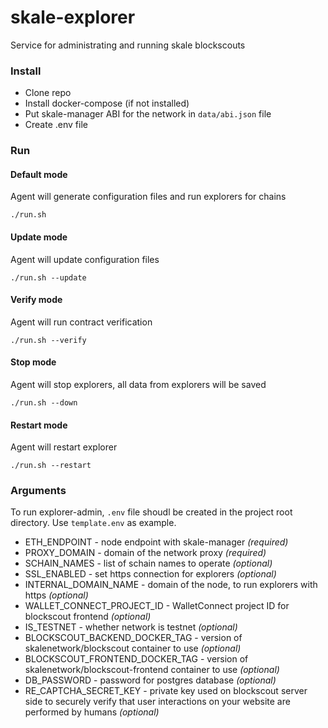 # skale-explorer
Service for administrating and running skale blockscouts

### Install

- Clone repo
- Install docker-compose (if not installed)
- Put skale-manager ABI for the network in `data/abi.json` file
- Create .env file 

### Run

#### Default mode

Agent will generate configuration files and run explorers for chains
```
./run.sh
```

#### Update mode

Agent will update configuration files
```
./run.sh --update
```

#### Verify mode

Agent will run contract verification
```
./run.sh --verify
```

#### Stop mode

Agent will stop explorers, all data from explorers will be saved
```
./run.sh --down
```

#### Restart mode

Agent will restart explorer
```
./run.sh --restart
```

### Arguments

To run explorer-admin, `.env` file shoudl be created in the project root directory. Use `template.env` as example. 

- ETH_ENDPOINT - node endpoint with skale-manager _(required)_ 
- PROXY_DOMAIN - domain of the network proxy _(required)_
- SCHAIN_NAMES - list of schain names to operate _(optional)_
- SSL_ENABLED - set https connection for explorers _(optional)_
- INTERNAL_DOMAIN_NAME - domain of the node, to run explorers with https  _(optional)_  
- WALLET_CONNECT_PROJECT_ID - WalletConnect project ID for blockscout frontend _(optional)_
- IS_TESTNET - whether network is testnet _(optional)_
- BLOCKSCOUT_BACKEND_DOCKER_TAG - version of skalenetwork/blockscout container to use _(optional)_
- BLOCKSCOUT_FRONTEND_DOCKER_TAG - version of skalenetwork/blockscout-frontend container to use _(optional)_
- DB_PASSWORD - password for postgres database _(optional)_
- RE_CAPTCHA_SECRET_KEY - private key used on blockscout server side to securely verify that user interactions on your website are performed by humans _(optional)_
